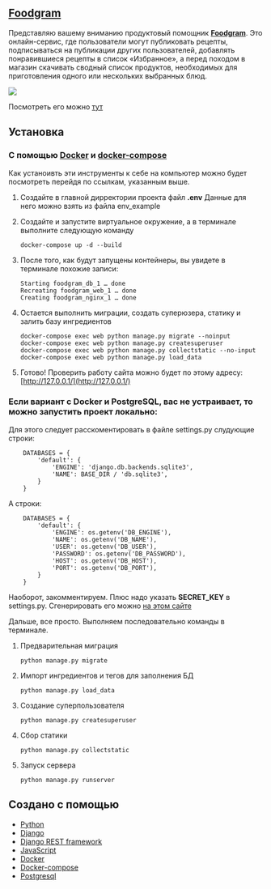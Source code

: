 ## [Foodgram](http://84.201.176.153/?page=1&tag=Завтрак&tag=Обед&tag=Ужин)
Представляю вашему вниманию продуктовый помощник **[Foodgram](http://84.201.176.153/?page=1&tag=Завтрак&tag=Обед&tag=Ужин)**. Это онлайн-сервис, где пользователи могут публиковать рецепты, подписываться на публикации других пользователей, добавлять понравившиеся рецепты в список «Избранное», а перед походом в магазин скачивать сводный список продуктов, необходимых для приготовления одного или нескольких выбранных блюд.

<a target="_blank" href="https://radikal.ru"><img src="https://d.radikal.ru/d31/2104/9f/03eddc263227.gif" /></a>


Посмотреть его можно [тут](http://rogul.pythonanywhere.com/?tag=Завтрак&tag=Обед&tag=Ужин)

## Установка

### С помощью [Docker](https://docs.docker.com/engine/install/) и [docker-compose](https://docs.docker.com/compose/install/)
    
Как устаноивть эти инструменты к себе на компьютер можно будет посмотреть перейдя по ссылкам, указанным выше.


1. Создайте в главной дирректории проекта файл **.env** Данные для него можно взять из файла env_example

2. Создайте и запустите виртуальное окружение, а в терминале выполните следующую команду

    ```
    docker-compose up -d --build
    ```
3. После того, как будут запущены контейнеры, вы увидете в терминале похожие записи:
    ```
   	Starting foodgram_db_1 … done
	Recreating foodgram_web_1 … done
	Creating foodgram_nginx_1 … done
   ```
4. Остается выполнить миграции, создать суперюзера, статику и залить базу ингредиентов
    ```
   	docker-compose exec web python manage.py migrate --noinput
	docker-compose exec web python manage.py createsuperuser
	docker-compose exec web python manage.py collectstatic --no-input
	docker-compose exec web python manage.py load_data

   ```
5. Готово! Проверить работу сайта можно будет по этому адресу: [http://127.0.0.1/](http://127.0.0.1/)
    



### Если вариант с Docker и PostgreSQL, вас не устраивает, то можно запустить проект локально:

Для этого следует расскоментировать в файле settings.py слудующие строки:
    
    
    	DATABASES = {
    		'default': {
        		'ENGINE': 'django.db.backends.sqlite3',
        		'NAME': BASE_DIR / 'db.sqlite3',
    		}
		}

А строки:
    
    
    	DATABASES = {
    		'default': {
        		'ENGINE': os.getenv('DB_ENGINE'),
        		'NAME': os.getenv('DB_NAME'),
        		'USER': os.getenv('DB_USER'),
        		'PASSWORD': os.getenv('DB_PASSWORD'),
        		'HOST': os.getenv('DB_HOST'),
        		'PORT': os.getenv('DB_PORT'),
 			}
		} 

Наоборот, закомментируем.
Плюс надо указать **SECRET_KEY** в settings.py. Сгенерировать его можно [на этом сайте](https://djecrety.ir/)

Дальше, все просто. Выполняем последовательно команды в терминале.

1. Предварительная миграция

    ```
    python manage.py migrate
    ```
2. Импорт ингредиентов и тегов для заполнения БД

    ```
    python manage.py load_data
    ```
3. Создание суперпользователя
    ```
   python manage.py createsuperuser
   ```
4. Сбор статики
    ```
   python manage.py collectstatic
   ```
5. Запуск сервера
    ```
   python manage.py runserver
   ```


## Создано с помощью
* [Python](https://www.python.org/)
* [Django](https://docs.djangoproject.com/en/3.1/)
* [Django REST framework](https://www.django-rest-framework.org/)
* [JavaScript](https://www.javascript.com/)
* [Docker](https://www.docker.com/)
* [Docker-compose](https://docs.docker.com/compose/)
* [Postgresql](https://www.postgresql.org/)
